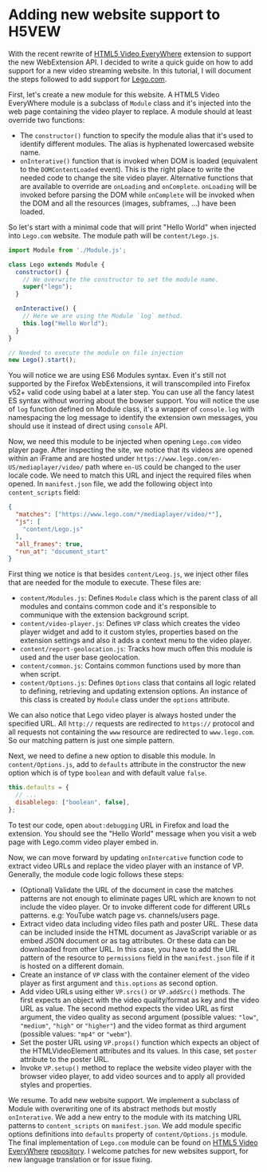 Adding new website support to H5VEW
===================================

With the recent rewrite of [HTML5 Video EveryWhere] extension to support the
new WebExtension API. I decided to write a quick guide on how to add support
for a new video streaming website. In this tutorial, I will document the steps
followed to add support for [Lego.com].

First, let's create a new module for this website. A HTML5 Video EveryWhere
module is a subclass of `Module` class and it's injected into the web page
containing the video player to replace. A module should at least override two
functions:

- The `constructor()` function to specify the module alias that it's used to
  identify different modules. The alias is hyphenated lowercased website name.
- `onInterative()` function that is invoked when DOM is loaded (equivalent to
  the `DOMContentLoaded` event). This is the right place to write the needed
  code to change the site video player. Alternative functions that are
  available to override are `onLoading` and `onComplete`.  `onLoading`
  will be invoked before parsing the DOM while `onComplete` will be invoked
  when the DOM and all the resources (images, subframes, ...) have been loaded.

So let's start with a minimal code that will print "Hello World" when injected
into `Lego.com` website. The module path will be `content/Lego.js`.

```javascript
import Module from './Module.js';

class Lego extends Module {
  constructor() {
    // We overwrite the constructor to set the module name.
    super("lego");
  }

  onInteractive() {
    // Here we are using the Module `log` method.
    this.log("Hello World");
  }
}

// Needed to execute the module on file injection
new Lego().start();
```


You will notice we are using ES6 Modules syntax. Even it's still not supported
by the Firefox WebExtensions, it will transcompiled into Firefox v52+ valid
code using babel at a later step. You can use all the fancy latest ES syntax
without worring about the bowser support. You will notice the use of `log`
function defined on Module class, it's a wrapper of `console.log` with
namespacing the log message to identify the extension own messages, you should
use it instead of direct using `console` API.

Now, we need this module to be injected when opening `Lego.com` video player
page. After inspecting the site, we notice that its videos are opened within an
iFrame and are hosted under `https://www.lego.com/en-US/mediaplayer/video/`
path where `en-US` could be changed to the user locale code. We need to match
this URL and inject the required files when opened. In `manifest.json` file,
we add the following object into `content_scripts` field:

```json
{
  "matches": ["https://www.lego.com/*/mediaplayer/video/*"],
  "js": [
    "content/Lego.js"
  ],
  "all_frames": true,
  "run_at": "document_start"
}
```


First thing we notice is that besides `content/Leog.js`, we inject other
files that are needed for the module to execute. These files are:

- `content/Modules.js`: Defines `Module` class which is the parent class of
  all modules and contains common code and it's responsible to communique with
  the extension background script.
- `content/video-player.js`: Defines `VP` class which creates the video
  player widget and add to it custom styles, properties based on the extension
  settings and also it adds a context menu to the video player.
- `content/report-geolocation.js`: Tracks how much offen this module is used
  and the user base geolocation.
- `content/common.js`: Contains common functions used by more than when
  script.
- `content/Options.js`: Defines `Options` class that contains all logic
  related to defining, retrieving and updating extension options. An instance
  of this class is created by `Module` class under the `options` attribute.

We can also notice that Lego video player is always hosted under the specified
URL. All `http://` requests are redirected to `https://` protocol and all
requests not containing the `www` resource are redirected to
`www.lego.com`. So our matching pattern is just one simple pattern.

Next, we need to define a new option to disable this module. In
`content/Options.js`, add to `defaults` attribute in the constructor the
new option which is of type `boolean` and with default value `false`.

```javascript
this.defaults = {
  // ...
  disablelego: ["boolean", false],
};
```

To test our code, open `about:debugging` URL in Firefox and load the
extension. You should see the "Hello World" message when you visit a web page
with Lego.comm video player embed in.


Now, we can move forward by updating `onIntercative` function code to extract
video URLs and replace the video player with an instance of VP. Generally, the
module code logic follows these steps:

- (Optional) Validate the URL of the document in case the matches patterns are
  not enough to eliminate pages URL which are known to not include the video
  player. Or to invoke different code for different URLs patterns. e.g: YouTube
  watch page vs. channels/users page.
- Extract video data including video files path and poster URL. These data can
  be included inside the HTML document as JavaScript variable or as embed JSON
  document or as tag attributes. Or these data can be downloaded from other
  URL. In this case, you have to add the URL pattern of the resource to
  `permissions` field in the `manifest.json` file if it is hosted on a
  different domain.
- Create an instance of `VP` class with the container element of the video
  player as first argument and `this.options` as second option.
- Add video URLs using either `VP.srcs()` or `VP.addSrc()` methods. The
  first expects an object with the video quality/format as key and the video
  URL as value. The second method expects the video URL as first argument, the
  video quality as second argument (possible values: `"low"`, `"medium"`,
  `"high"` or `"higher"`) and the video format as third argument (possible
  values: `"mp4"` or `"webm"`).
- Set the poster URL using `VP.props()` function which expects an object of
  the HTMLVideoElement attributes and its values. In this case, set `poster`
  attribute to the poster URL.
- Invoke `VP.setup()` method to replace the website video player with the
  browser video player, to add video sources and to apply all provided styles
  and properties.

We resume. To add new website support. We implement a subclass of Module with
overwriting one of its abstract methods but mostly `onInterative`. We add a new
entry to the module with its matching URL patterns to `content_scripts` on
`manifest.json`. We add module specific options definitions into `defaults`
property of `content/Options.js` module.
The final implementation of `Lego.com` module can be found on [HTML5 Video
EveryWhere] [repository]. I welcome patches for new websites support, for
new language translation or for issue fixing.

[HTML5 Video EveryWhere]: https://h5vew.tik.tn
[Lego.com]: https://www.lego.com
[repository]: https://github.com/lejenome/html5-video-everywhere
